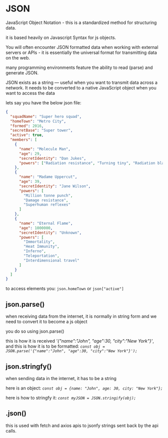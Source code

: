 # JSON

JavaScript Object Notation - this is a standardized method for structuring data.

it is based heavily on Javascript Syntax for js objects.

You will often encounter JSON formatted data when working with external servers or APIs - it is essentially the universal format for transmitting data on the web.

many programming environments feature the ability to read (parse) and generate JSON.

JSON exists as a string — useful when you want to transmit data across a network. It needs to be converted to a native JavaScript object when you want to access the data

lets say you have the below json file:

```json
{
  "squadName": "Super hero squad",
  "homeTown": "Metro City",
  "formed": 2016,
  "secretBase": "Super tower",
  "active": true,
  "members": [
    {
      "name": "Molecule Man",
      "age": 29,
      "secretIdentity": "Dan Jukes",
      "powers": ["Radiation resistance", "Turning tiny", "Radiation blast"]
    },
    {
      "name": "Madame Uppercut",
      "age": 39,
      "secretIdentity": "Jane Wilson",
      "powers": [
        "Million tonne punch",
        "Damage resistance",
        "Superhuman reflexes"
      ]
    },
    {
      "name": "Eternal Flame",
      "age": 1000000,
      "secretIdentity": "Unknown",
      "powers": [
        "Immortality",
        "Heat Immunity",
        "Inferno",
        "Teleportation",
        "Interdimensional travel"
      ]
    }
  ]
}
```

to access elements you: `json.homeTown` or `json["active"]`

## json.parse()

when receiving data from the internet, it is normally in string form and we need to convert it to become a js object

you do so using json.parse()

this is how it is received _'{"name":"John", "age":30, "city":"New York"}'_, and this is how it is to be formatted: _`const obj = JSON.parse('{"name":"John", "age":30, "city":"New York"}');`_

## json.stringfy()

when sending data in the internet, it has to be a string

here is an object: _`const obj = {name: "John", age: 30, city: "New York"};`_

here is how to stringfy it: _`const myJSON = JSON.stringify(obj);`_

## .json()

this is used with fetch and axios apis to jsonfy strings sent back by the api calls.
